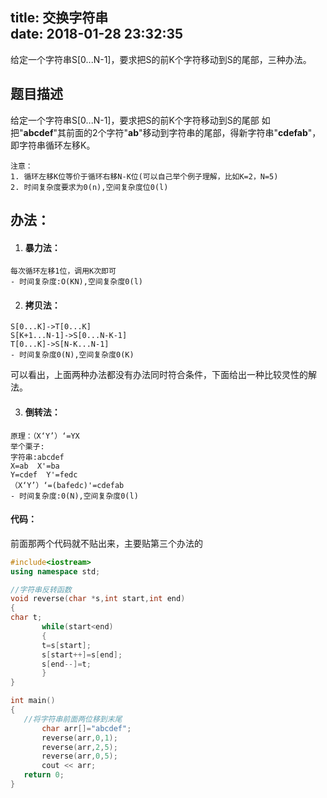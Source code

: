 title: 交换字符串  
date: 2018-01-28 23:32:35
-----------------------------------
给定一个字符串S[0...N-1]，要求把S的前K个字符移动到S的尾部，三种办法。
<!-- more -->
## 题目描述
给定一个字符串S[0...N-1]，要求把S的前K个字符移动到S的尾部
如把"**abcdef**"其前面的2个字符"**ab**"移动到字符串的尾部，得新字符串"**cdefab**"，即字符串循环左移K。
```
注意：
1. 循环左移K位等价于循环右移N-K位(可以自己举个例子理解，比如K=2，N=5)
2. 时间复杂度要求为0(n),空间复杂度位0(l)
```
## 办法：
1.  #### 暴力法：
```
每次循环左移1位，调用K次即可
- 时间复杂度:O(KN),空间复杂度0(l)
```
2. #### 拷贝法：
```
S[0...K]->T[0...K]
S[K+1...N-1]->S[0...N-K-1]
T[0...K]->S[N-K...N-1]
- 时间复杂度0(N),空间复杂度0(K)
```
可以看出，上面两种办法都没有办法同时符合条件，下面给出一种比较灵性的解法。

  3. #### 倒转法：
  ```
  原理：（X‘Y’）‘=YX
  举个栗子:
  字符串:abcdef
  X=ab  X'=ba
  Y=cdef  Y'=fedc
 （X‘Y’）‘=(bafedc)'=cdefab
 - 时间复杂度:0(N),空间复杂度0(l)
 ```
 #### 代码：
 前面那两个代码就不贴出来，主要贴第三个办法的
 ```c++
#include<iostream>
using namespace std;

//字符串反转函数
void reverse(char *s,int start,int end)
{
char t;
        while(start<end)
        {
        t=s[start];
        s[start++]=s[end];
        s[end--]=t;
        }
}

int main()
{
	//将字符串前面两位移到末尾
        char arr[]="abcdef";
        reverse(arr,0,1);
        reverse(arr,2,5);
        reverse(arr,0,5);
        cout << arr;
	return 0;
}
```